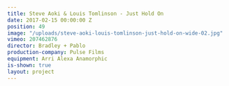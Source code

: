 ```yaml
---
title: Steve Aoki & Louis Tomlinson - Just Hold On
date: 2017-02-15 00:00:00 Z
position: 49
image: "/uploads/steve-aoki-louis-tomlinson-just-hold-on-wide-02.jpg"
vimeo: 207462876
director: Bradley + Pablo
production-company: Pulse Films
equipment: Arri Alexa Anamorphic
is-shown: true
layout: project
---
```


